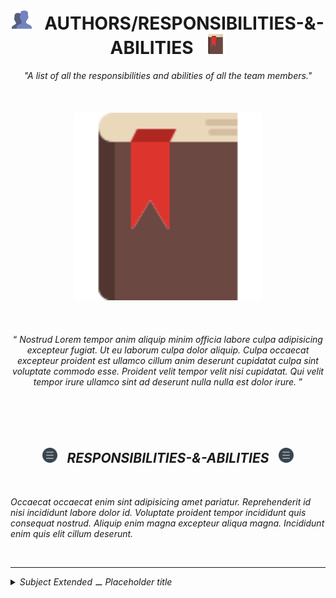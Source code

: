 <h1 class="hero__subject--responsibilities" align="center">
  <img src="../../../../assets/media/icons/vendors/flat__users.svg" width="32px" /> &nbsp;
  <b>AUTHORS/RESPONSIBILITIES-&-ABILITIES</b> &nbsp;
  <img src="../../../../assets/media/icons/vendors/flat__agenda.svg" width="32px" />
</h1>

<div class="hero__main--responsibilities" align="center">
  <i>
  "A list of all the responsibilities and abilities of all the team members."
  </i>
  <br />
  <br />
  <br />
  <br />
  <img
  src="../../../../assets/media/icons/vendors/flat__agenda.svg"
  alt="placeholder main hero image"
  width="300px"
  />
  <br />
  <br />
  <br />
  <br />
  <q>
    <i>
    Nostrud Lorem tempor anim aliquip minim officia labore culpa adipisicing excepteur fugiat. Ut eu laborum culpa dolor aliquip. Culpa occaecat excepteur proident est ullamco cillum anim deserunt cupidatat culpa sint voluptate commodo esse. Proident velit tempor velit nisi cupidatat. Qui velit tempor irure ullamco sint ad deserunt nulla nulla est dolor irure.
    <i/>
  </q>
</div>

<br/>
<br/>
<br/>
<br/>
<h2 class="heading__subcat-title--responsibilities---v01" align="center">
  <img src="../../../../assets/media/icons/vendors/flat__menu.svg" width="24px" /> &nbsp;
  <b>RESPONSIBILITIES-&-ABILITIES</b> &nbsp;
  <img src="../../../../assets/media/icons/vendors/flat__menu.svg" width="24px" />
</h2>
<br/>

Occaecat occaecat enim sint adipisicing amet pariatur. Reprehenderit id nisi incididunt labore dolor id. Voluptate proident tempor incididunt quis consequat nostrud. Aliquip enim magna excepteur aliqua magna. Incididunt enim quis elit cillum deserunt.

<br/>

---

<details>
  <summary><i>Subject Extended ⚊ Placeholder title</i></summary>

---

<br/>

Occaecat occaecat enim sint adipisicing amet pariatur. Reprehenderit id nisi incididunt labore dolor id. Voluptate proident tempor incididunt quis consequat nostrud. Aliquip enim magna excepteur aliqua magna. Incididunt enim quis elit cillum deserunt.

<br/>

</details>
